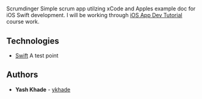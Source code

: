 #
Scrumdinger
Simple scrum app utilzing xCode and Apples example doc for iOS Swift development. I will be working through [iOS App Dev Tutorial](https://developer.apple.com/tutorials/app-dev-training) course work. 

## Technologies
* [Swift](https://docs.swift.org/)
A test point
## Authors
* **Yash Khade** - [ykhade](https://github.com/ykhade)

